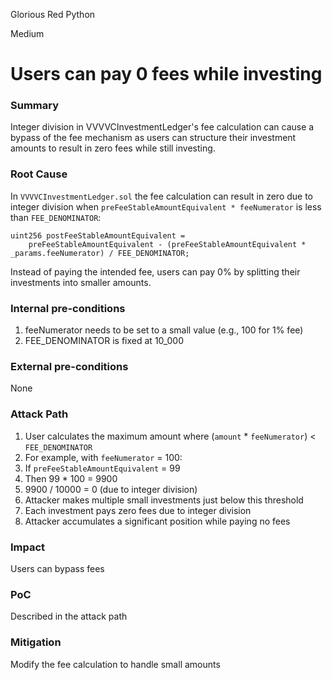 Glorious Red Python

Medium

# Users can pay 0 fees while investing

### Summary

Integer division in VVVVCInvestmentLedger's fee calculation can cause a bypass of the fee mechanism as users can structure their investment amounts to result in zero fees while still investing.


### Root Cause

In `VVVVCInvestmentLedger.sol` the fee calculation can result in zero due to integer division when `preFeeStableAmountEquivalent * feeNumerator` is less than `FEE_DENOMINATOR`:
```solidity
uint256 postFeeStableAmountEquivalent =
    preFeeStableAmountEquivalent - (preFeeStableAmountEquivalent * _params.feeNumerator) / FEE_DENOMINATOR;
```

Instead of paying the intended fee, users can pay 0% by splitting their investments into smaller amounts.

[](https://github.com/sherlock-audit/2024-11-vvv-exchange-update/blob/main/vvv-platform-smart-contracts/contracts/vc/VVVVCInvestmentLedger.sol#L141-L205)

### Internal pre-conditions

1. feeNumerator needs to be set to a small value (e.g., 100 for 1% fee)
2. FEE_DENOMINATOR is fixed at 10_000

### External pre-conditions

None

### Attack Path

1. User calculates the maximum amount where (`amount` * `feeNumerator`) < `FEE_DENOMINATOR`
2. For example, with `feeNumerator` = 100:
3. If `preFeeStableAmountEquivalent` = 99
4. Then 99 * 100 = 9900
5. 9900 / 10000 = 0 (due to integer division)
6. Attacker makes multiple small investments just below this threshold
7. Each investment pays zero fees due to integer division
8. Attacker accumulates a significant position while paying no fees

### Impact

Users can bypass fees 

### PoC

Described in the attack path

### Mitigation

Modify the fee calculation to handle small amounts
